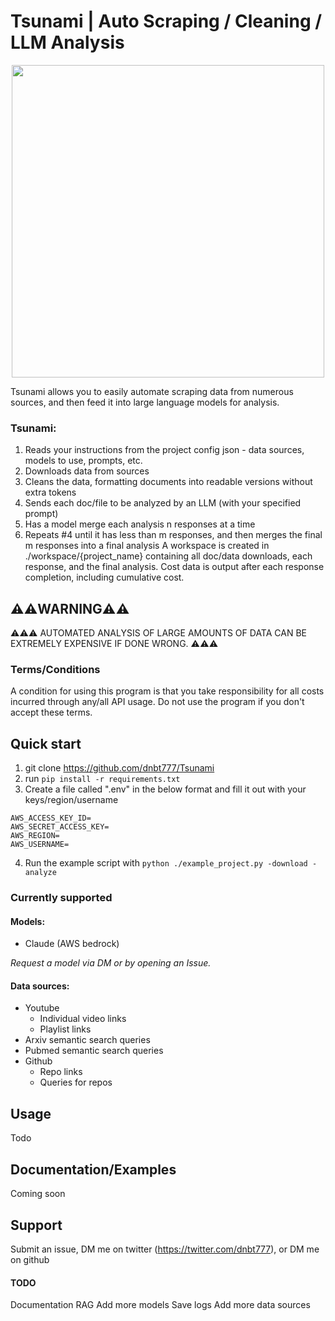 # Tsunami | Auto Scraping / Cleaning / LLM Analysis
<p align="center">
   <img height="500px" width="500px" src="https://github.com/dnbt777/Tsunami/assets/169108635/d02d3a73-62a4-4cc5-9b0f-4892aa74074c?raw=true"/>
</p>

Tsunami allows you to easily automate scraping data from numerous sources, and then feed it into large language models for analysis.
### Tsunami:
1. Reads your instructions from the project config json - data sources, models to use, prompts, etc.
2. Downloads data from sources
3. Cleans the data, formatting documents into readable versions without extra tokens
4. Sends each doc/file to be analyzed by an LLM (with your specified prompt)
5. Has a model merge each analysis n responses at a time
6. Repeats #4 until it has less than m responses, and then merges the final m responses into a final analysis
A workspace is created in ./workspace/{project_name} containing all doc/data downloads, each response, and the final analysis.
Cost data is output after each response completion, including cumulative cost.


## ⚠️⚠️WARNING⚠️⚠️
⚠️⚠️⚠️ AUTOMATED ANALYSIS OF LARGE AMOUNTS OF DATA CAN BE EXTREMELY EXPENSIVE IF DONE WRONG. ⚠️⚠️⚠️

### Terms/Conditions
A condition for using this program is that you take responsibility for all costs incurred through any/all API usage. Do not use the program if you don't accept these terms.


## Quick start
1. git clone https://github.com/dnbt777/Tsunami
2. run `pip install -r requirements.txt`
3. Create a file called ".env" in the below format and fill it out with your keys/region/username
```
AWS_ACCESS_KEY_ID=
AWS_SECRET_ACCESS_KEY=
AWS_REGION=
AWS_USERNAME=
```
4. Run the example script with `python ./example_project.py -download -analyze`


### Currently supported
#### Models:
- Claude (AWS bedrock)

<i>Request a model via DM or by opening an Issue.</i>

#### Data sources:
- Youtube
   - Individual video links
   - Playlist links
- Arxiv semantic search queries
- Pubmed semantic search queries
- Github
   - Repo links
   - Queries for repos



## Usage
Todo



## Documentation/Examples
Coming soon


## Support
Submit an issue, DM me on twitter (https://twitter.com/dnbt777), or DM me on github


#### TODO
Documentation
RAG
Add more models
Save logs
Add more data sources
